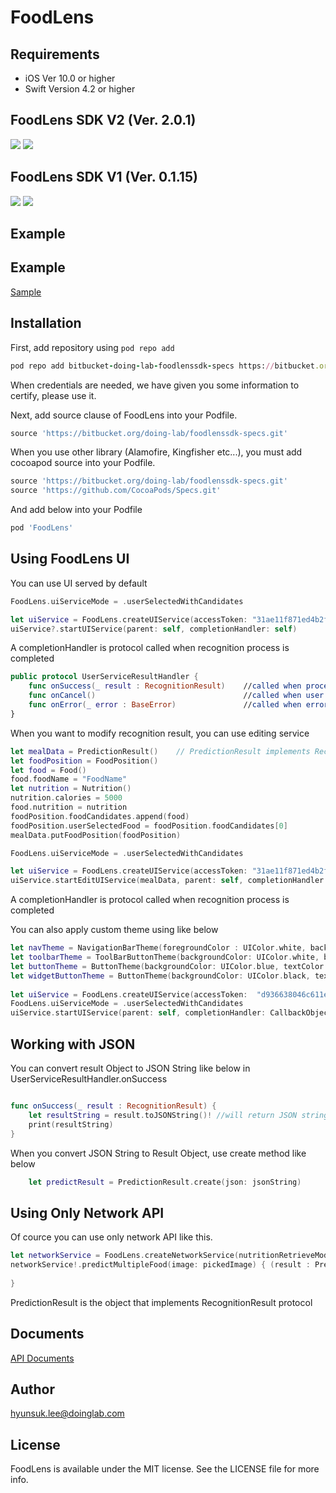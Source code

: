 # FoodLens

<!-- [![CI Status](https://img.shields.io/travis/hyunsuk.lee@doinglab.com/FoodLens.svg?style=flat)](https://travis-ci.org/hyunsuk.lee@doinglab.com/FoodLens)
[![Version](https://img.shields.io/cocoapods/v/FoodLens.svg?style=flat)](https://cocoapods.org/pods/FoodLens)
[![License](https://img.shields.io/cocoapods/l/FoodLens.svg?style=flat)](https://cocoapods.org/pods/FoodLens)
[![Platform](https://img.shields.io/cocoapods/p/FoodLens.svg?style=flat)](https://cocoapods.org/pods/FoodLens) -->

## Requirements

* iOS Ver 10.0 or higher
* Swift Version 4.2 or higher

## FoodLens SDK V2 (Ver. 2.0.1)
![](V201?raw=true)
![](V202?raw=true)

## FoodLens SDK V1 (Ver. 0.1.15)
![](V101?raw=true)
![](V102?raw=true)

## Example  

## Example  
[Sample](SampleCode/)

## Installation

First, add repository using  `pod repo add`

```ruby
pod repo add bitbucket-doing-lab-foodlenssdk-specs https://bitbucket.org/doing-lab/foodlenssdk-specs.git
```
When credentials are needed, we have given you some information to certify, please use it.

Next, add source clause of FoodLens into your Podfile.  

```ruby
source 'https://bitbucket.org/doing-lab/foodlenssdk-specs.git'
```

When you use other library (Alamofire, Kingfisher etc...), you must add cocoapod source into your Podfile. 

```ruby
source 'https://bitbucket.org/doing-lab/foodlenssdk-specs.git'
source 'https://github.com/CocoaPods/Specs.git'
```

And add below into your Podfile

```ruby
pod 'FoodLens'
```

## Using FoodLens UI

You can use UI served by default

```swift
FoodLens.uiServiceMode = .userSelectedWithCandidates

let uiService = FoodLens.createUIService(accessToken: "31ae11f871ed4b2f89b18528f989af76") //AccessToken is given to you
uiService?.startUIService(parent: self, completionHandler: self)
```
A completionHandler is protocol called when recognition process is completed

```swift
public protocol UserServiceResultHandler {
    func onSuccess(_ result : RecognitionResult)    //called when process is succeeded
    func onCancel()                                 //called when user cancels recognition
    func onError(_ error : BaseError)               //called when error is occurred
}
```
When you want to modify recognition result, you can use editing service 

```swift
let mealData = PredictionResult()    // PredictionResult implements RecognitionResult protocol
let foodPosition = FoodPosition()
let food = Food()
food.foodName = "FoodName"
let nutrition = Nutrition()
nutrition.calories = 5000
food.nutrition = nutrition
foodPosition.foodCandidates.append(food)
foodPosition.userSelectedFood = foodPosition.foodCandidates[0]
mealData.putFoodPosition(foodPosition)

FoodLens.uiServiceMode = .userSelectedWithCandidates

let uiService = FoodLens.createUIService(accessToken: "31ae11f871ed4b2f89b18528f989af76") //AccessToken is given to you
uiService.startEditUIService(mealData, parent: self, completionHandler: CallbackObject())    
```
A completionHandler is protocol called when recognition process is completed

You can also apply custom theme using like below

```swift
let navTheme = NavigationBarTheme(foregroundColor : UIColor.white, backgroundColor : UIColor.black)
let toolbarTheme = ToolBarButtonTheme(backgroundColor: UIColor.white, buttonTheme: ButtonTheme(backgroundColor: UIColor.black, textColor: UIColor.white, borderColor: UIColor.clear))
let buttonTheme = ButtonTheme(backgroundColor: UIColor.blue, textColor: UIColor.green, borderColor: UIColor.black)
let widgetButtonTheme = ButtonTheme(backgroundColor: UIColor.black, textColor: UIColor.blue, borderColor: UIColor.red)
       
let uiService = FoodLens.createUIService(accessToken:  "d936638046c611e9b4750800200c9a66", navigationBarTheme: navTheme, toolbarTheme: toolbarTheme, buttonTheme: buttonTheme,  widgetButtonTheme : widgetButtonTheme)
FoodLens.uiServiceMode = .userSelectedWithCandidates
uiService.startUIService(parent: self, completionHandler: CallbackObject())   
```

## Working with JSON 

You can convert result Object to JSON String like below in UserServiceResultHandler.onSuccess

```swift

func onSuccess(_ result : RecognitionResult) {
    let resultString = result.toJSONString()! //will return JSON string
    print(resultString)
}
```

When you convert JSON String to Result Object, use create method like below 

```swift
    let predictResult = PredictionResult.create(json: jsonString)
```

## Using Only Network API

Of cource you can use only network API like this.

```swift
let networkService = FoodLens.createNetworkService(nutritionRetrieveMode: .allNutirition, accessToken: "31ae11f871ed4b2f89b18528f989af76") //AccessToken is given to you
networkService!.predictMultipleFood(image: pickedImage) { (result : PredictionResult?, status : ProcessStatus) in
    
}
```
PredictionResult is the object that implements RecognitionResult protocol

## Documents  
[API Documents](https://doinglab.github.io/ios/index.html)

## Author

hyunsuk.lee@doinglab.com

## License

FoodLens is available under the MIT license. See the LICENSE file for more info.
